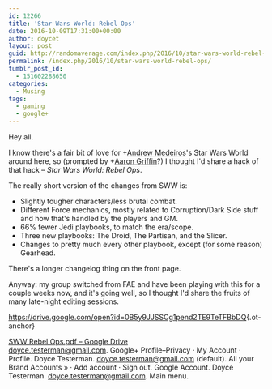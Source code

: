 ```yaml
---
id: 12266
title: 'Star Wars World: Rebel Ops'
date: 2016-10-09T17:31:00+00:00
author: doycet
layout: post
guid: http://randomaverage.com/index.php/2016/10/star-wars-world-rebel-ops/
permalink: /index.php/2016/10/star-wars-world-rebel-ops/
tumblr_post_id:
  - 151602288650
categories:
  - Musing
tags:
  - gaming
  - google+
---
```

Hey all.

I know there's a fair bit of love for <span class="proflinkWrapper"><span class="proflinkPrefix">+</span><a class="proflink" href="https://plus.google.com/109520895039402955734" oid="109520895039402955734">Andrew Medeiros</a></span>'s Star Wars World around here, so (prompted by <span class="proflinkWrapper"><span class="proflinkPrefix">+</span><a class="proflink" href="https://plus.google.com/103667855585775066713" oid="103667855585775066713">Aaron Griffin</a></span>?) I thought I'd share a hack of that hack &#8211; _Star Wars World: Rebel Ops_.

The really short version of the changes from SWW is:  
* Slightly tougher characters/less brutal combat.  
* Different Force mechanics, mostly related to Corruption/Dark Side stuff and how that's handled by the players and GM.  
* 66% fewer Jedi playbooks, to match the era/scope.  
* Three new playbooks: The Droid, The Partisan, and the Slicer.  
* Changes to pretty much every other playbook, except (for some reason) Gearhead.

There's a longer changelog thing on the front page.

Anyway: my group switched from FAE and have been playing with this for a couple weeks now, and it's going well, so I thought I'd share the fruits of many late-night editing sessions.

<https://drive.google.com/open?id=0B5y9JJSSCg1pend2TE9TeTFBbDQ>{.ot-anchor}

[<img style='display:block;' src='' border='0' />SWW Rebel Ops.pdf &#8211; Google Drive](https://drive.google.com/open?id=0B5y9JJSSCg1pend2TE9TeTFBbDQ)  
doyce.testerman@gmail.com. Google+ Profile&ndash;Privacy &middot; My Account &middot; Profile. Doyce Testerman. doyce.testerman@gmail.com (default). All your Brand Accounts &raquo; &middot; Add account &middot; Sign out. Google Account. Doyce Testerman. doyce.testerman@gmail.com. Main menu.